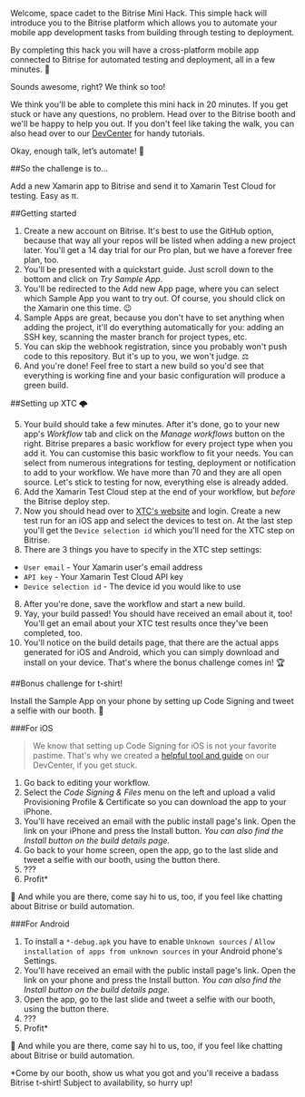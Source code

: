 Welcome, space cadet to the Bitrise Mini Hack. This simple hack will introduce you to the Bitrise platform which allows you to automate your mobile app development tasks from building through testing to deployment.

By completing this hack you will have a cross-platform mobile app connected to Bitrise for automated testing and deployment, all in a few minutes. 🚀

Sounds awesome, right? We think so too!

We think you'll be able to complete this mini hack in 20 minutes. If you get stuck or have any questions, no problem. Head over to the Bitrise booth and we'll be happy to help you out. If you don't feel like taking the walk, you can also head over to our [DevCenter](http://devcenter.bitrise.io) for handy tutorials.

Okay, enough talk, let’s automate! 🤖

##So the challenge is to...

Add a new Xamarin app to Bitrise and send it to Xamarin Test Cloud for testing. Easy as π.

##Getting started

1. Create a new account on Bitrise. It's best to use the GitHub option, because that way all your repos will be listed when adding a new project later. You'll get a 14 day trial for our Pro plan, but we have a forever free plan, too.
2. You'll be presented with a quickstart guide. Just scroll down to the bottom and click on *Try Sample App*.
3. You'll be redirected to the Add new App page, where you can select which Sample App you want to try out. Of course, you should click on the Xamarin one this time. 😉
4. Sample Apps are great, because you don't have to set anything when adding the project, it'll do everything automatically for you: adding an SSH key, scanning the master branch for project types, etc.
7. You can skip the webhook registration, since you probably won't push code to this repository. But it's up to you, we won't judge. ⚖
8. And you're done! Feel free to start a new build so you'd see that everything is working fine and your basic configuration will produce a green build.

##Setting up XTC 🌩

5. Your build should take a few minutes. After it's done, go to your new app's *Workflow* tab and click on the *Manage workflows* button on the right. Bitrise prepares a basic workflow for every project type when you add it. You can customise this basic workflow to fit your needs. You can select from numerous integrations for testing, deployment or notification to add to your workflow. We have more than 70 and they are all open source. Let's stick to testing for now, everything else is already added.
6. Add the Xamarin Test Cloud step at the end of your workflow, but *before* the Bitrise deploy step.
7. Now you should head over to [XTC's website](https://xamarin.com/test-cloud/) and login. Create a new test run for an iOS app and select the devices to test on. At the last step you'll get the `Device selection id` which you'll need for the XTC step on Bitrise.
7. There are 3 things you have to specify in the XTC step settings:
  * `User email` - Your Xamarin user's email address
  * `API key` - Your Xamarin Test Cloud API key
  * `Device selection id` - The device id you would like to use
8. After you're done, save the workflow and start a new build.
9. Yay, your build passed! You should have received an email about it, too! You'll get an email about your XTC test results once they've been completed, too.
10. You'll notice on the build details page, that there are the actual apps generated for iOS and Android, which you can simply download and install on your device. That's where the bonus challenge comes in! 🏆

##Bonus challenge for t-shirt!



Install the Sample App on your phone by setting up Code Signing and tweet a selfie with our booth. 📸

###For iOS

>We know that setting up Code Signing for iOS is not your favorite pastime. That's why we created a [helpful tool and guide](http://devcenter.bitrise.io/docs/provprofile-cert-export#section-exporting-and-uploading-your-provisioning-profile) on our DevCenter, if you get stuck.

1. Go back to editing your workflow.
2. Select the *Code Signing & Files* menu on the left and upload a valid Provisioning Profile & Certificate so you can download the app to your iPhone.
3. You'll have received an email with the public install page's link. Open the link on your iPhone and press the Install button. *You can also find the Install button on the build details page.*
4. Go back to your home screen, open the app, go to the last slide and tweet a selfie with our booth, using the button there.
5. ???
6. Profit*

🤘 And while you are there, come say hi to us, too, if you feel like chatting about Bitrise or build automation.

###For Android

1. To install a `*-debug.apk` you have to enable `Unknown sources` / `Allow installation of apps from unknown sources` in your Android phone's Settings.
2. You'll have received an email with the public install page's link. Open the link on your phone and press the Install button. *You can also find the Install button on the build details page.*
3. Open the app, go to the last slide and tweet a selfie with our booth, using the button there.
4. ???
5. Profit*

🙌  And while you are there, come say hi to us, too, if you feel like chatting about Bitrise or build automation.


*Come by our booth, show us what you got and you'll receive a badass Bitrise t-shirt! Subject to availability, so hurry up!
